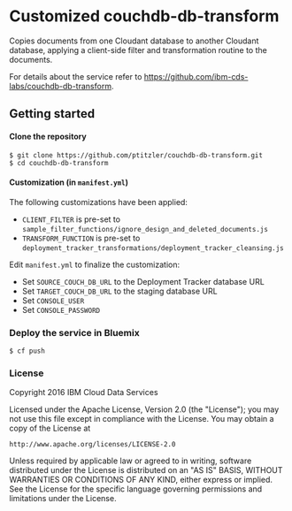 # Customized couchdb-db-transform

Copies documents from one Cloudant database to another Cloudant database, applying a client-side filter and transformation routine to the documents.

For details about the service refer to https://github.com/ibm-cds-labs/couchdb-db-transform.


## Getting started

#### Clone the repository

```
$ git clone https://github.com/ptitzler/couchdb-db-transform.git
$ cd couchdb-db-transform
```

#### Customization (in `manifest.yml`)

The following customizations have been applied:
 * `CLIENT_FILTER` is pre-set to `sample_filter_functions/ignore_design_and_deleted_documents.js`
 * `TRANSFORM_FUNCTION` is pre-set to `deployment_tracker_transformations/deployment_tracker_cleansing.js`
 
 Edit `manifest.yml` to finalize the customization:
 
 * Set `SOURCE_COUCH_DB_URL` to the Deployment Tracker database URL
 * Set `TARGET_COUCH_DB_URL` to the staging database URL
 * Set `CONSOLE_USER` 
 * Set `CONSOLE_PASSWORD`

### Deploy the service in Bluemix

```
$ cf push 
```

### License 

Copyright 2016 IBM Cloud Data Services

Licensed under the Apache License, Version 2.0 (the "License");
you may not use this file except in compliance with the License.
You may obtain a copy of the License at

    http://www.apache.org/licenses/LICENSE-2.0

Unless required by applicable law or agreed to in writing, software
distributed under the License is distributed on an "AS IS" BASIS,
WITHOUT WARRANTIES OR CONDITIONS OF ANY KIND, either express or implied.
See the License for the specific language governing permissions and
limitations under the License.
